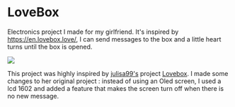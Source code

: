 
# LoveBox

Electronics project I made for my girlfriend. It's inspired by https://en.lovebox.love/, I can send messages to the box and a little heart turns until the box is opened.

![](https://github.com/user-attachments/assets/e44882cc-eb31-43cf-bb07-379b51566cb3)

This project was highly inspired by [julisa99's](https://github.com/julisa99) project [Lovebox](https://github.com/julisa99/Lovebox). I made some changes to her original project : instead of using an Oled screen, I used a lcd 1602 and added a feature that makes the screen turn off when there is no new message.
